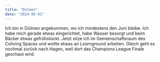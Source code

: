 ```yaml
---
title: "Dülmen"
date: "2024-06-01"
---
```


Ich bin in Dülmen angekommen, wo ich mindestens den Juni bleibe. Ich habe mich gerade etwas eingerichtet, habe Wasser besorgt und beim Bäcker etwas gefrühstückt. Jetzt sitze ich im Gemeinschaftsraum des Coliving Spaces und wollte etwas an _Learnground_ arbeiten. Gleich geht es nochmal zurück nach Hagen, weil dort das Champions League Finale geschaut wird.
